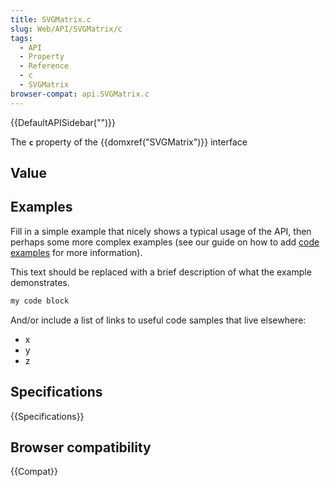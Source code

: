 ```yaml
---
title: SVGMatrix.c
slug: Web/API/SVGMatrix/c
tags:
  - API
  - Property
  - Reference
  - c
  - SVGMatrix
browser-compat: api.SVGMatrix.c
---
```

{{DefaultAPISidebar("")}}

The **`c`** property of the {{domxref("SVGMatrix")}} interface 

## Value



## Examples

Fill in a simple example that nicely shows a typical usage of the API, then perhaps some more complex examples (see our guide on how to add [code examples](/en-US/docs/MDN/Contribute/Structures/Code_examples) for more information).

This text should be replaced with a brief description of what the example demonstrates.

```js
my code block
```

And/or include a list of links to useful code samples that live elsewhere:

*   x
*   y
*   z

## Specifications

{{Specifications}}

## Browser compatibility

{{Compat}}


